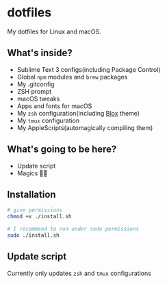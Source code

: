 # dotfiles
My dotfiles for Linux and macOS.

## What's inside?
- Sublime Text 3 configs(including Package Control)
- Global `npm` modules and `brew` packages
- My .gitconfig
- ZSH prompt
- macOS tweaks
- Apps and fonts for macOS
- My `zsh` configuration(including [Blox](https://github.com/yardnsm/blox-zsh-theme) theme)
- My `tmux` configuration
- My AppleScripts(automagically compiling them)

## What's going to be here?
- Update script
- Magics 🎩✨

## Installation
```bash
# give permissions
chmod +x ./install.sh

# I recommend to run under sudo permissions
sudo ./install.sh
```

## Update script
Currently only updates `zsh` and `tmux` configurations
